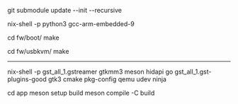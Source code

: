 git submodule update --init --recursive

nix-shell -p python3 gcc-arm-embedded-9

cd fw/boot/
make

cd fw/usbkvm/
make

----

nix-shell -p gst_all_1.gstreamer gtkmm3 meson hidapi go gst_all_1.gst-plugins-good gtk3 cmake pkg-config qemu udev ninja

cd app
meson setup build
meson compile -C build
